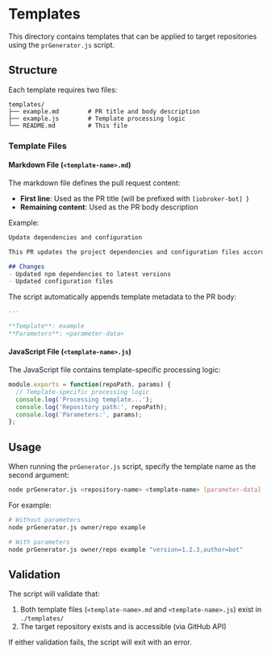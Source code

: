 # Templates

This directory contains templates that can be applied to target repositories using the `prGenerator.js` script.

## Structure

Each template requires two files:

```
templates/
├── example.md        # PR title and body description
├── example.js        # Template processing logic
└── README.md         # This file
```

### Template Files

#### Markdown File (`<template-name>.md`)
The markdown file defines the pull request content:
- **First line**: Used as the PR title (will be prefixed with `[iobroker-bot] `)
- **Remaining content**: Used as the PR body description

Example:
```markdown
Update dependencies and configuration

This PR updates the project dependencies and configuration files according to the latest best practices.

## Changes
- Updated npm dependencies to latest versions
- Updated configuration files
```

The script automatically appends template metadata to the PR body:
```markdown
---

**Template**: example
**Parameters**: <parameter-data>
```

#### JavaScript File (`<template-name>.js`)
The JavaScript file contains template-specific processing logic:
```javascript
module.exports = function(repoPath, params) {
  // Template-specific processing logic
  console.log('Processing template...');
  console.log('Repository path:', repoPath);
  console.log('Parameters:', params);
};
```

## Usage

When running the `prGenerator.js` script, specify the template name as the second argument:

```bash
node prGenerator.js <repository-name> <template-name> [parameter-data]
```

For example:
```bash
# Without parameters
node prGenerator.js owner/repo example

# With parameters
node prGenerator.js owner/repo example "version=1.2.3,author=bot"
```

## Validation

The script will validate that:
1. Both template files (`<template-name>.md` and `<template-name>.js`) exist in `./templates/`
2. The target repository exists and is accessible (via GitHub API)

If either validation fails, the script will exit with an error.
